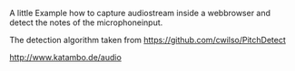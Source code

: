 A little Example how to capture audiostream inside a webbrowser and detect the notes of the microphoneinput.

The detection algorithm taken from https://github.com/cwilso/PitchDetect

http://www.katambo.de/audio 
